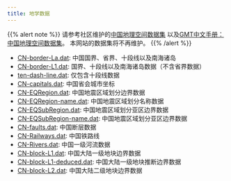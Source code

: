 ```yaml
---
title: 地学数据
---
```


{{% alert note %}}
请参考社区维护的[中国地理空间数据集](https://github.com/gmt-china/china-geospatial-data)
以及[GMT中文手册：中国地理空间数据集](https://docs.gmt-china.org/latest/dataset-CN/)。
本网站的数据集将不再维护。
{{% /alert %}}

- [CN-border-La.dat](/data/CN-border-La.dat): 中国国界、省界、十段线以及南海诸岛
- [CN-border-L1.dat](/data/CN-border-L1.dat): 国界、十段线以及南海诸岛数据（不含省界数据）
- [ten-dash-line.dat](/data/ten-dash-line.dat): 仅包含十段线数据
- [CN-capitals.dat](/data/CN-capitals.dat): 中国省会城市坐标
- [CN-EQRegion.dat](/data/CN-EQRegion.dat): 中国地震区域划分边界数据
- [CN-EQRegion-name.dat](/data/CN-EQRegion-name.dat): 中国地震区域划分名称数据
- [CN-EQSubRegion.dat](/data/CN-EQSubRegion.dat): 中国地震区域划分亚区边界数据
- [CN-EQSubRegion-name.dat](/data/CN-EQSubRegion-name.dat): 中国地震区域划分亚区边界数据
- [CN-faults.dat](/data/CN-faults.dat): 中国断层数据
- [CN-Railways.dat](/data/CN-Railways.dat): 中国铁路线
- [CN-Rivers.dat](/data/CN-Rivers.dat): 中国一级河流数据
- [CN-block-L1.dat](/data/CN-block-L1.dat): 中国大陆一级地块边界数据
- [CN-block-L1-deduced.dat](/data/CN-block-L1-deduced.dat): 中国大陆一级地块推断边界数据
- [CN-block-L2.dat](/data/CN-block-L2.dat): 中国大陆二级地块边界数据
